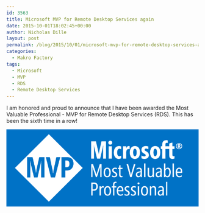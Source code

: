 ```yaml
---
id: 3563
title: Microsoft MVP for Remote Desktop Services again
date: 2015-10-01T18:02:45+00:00
author: Nicholas Dille
layout: post
permalink: /blog/2015/10/01/microsoft-mvp-for-remote-desktop-services-again/
categories:
  - Makro Factory
tags:
  - Microsoft
  - MVP
  - RDS
  - Remote Desktop Services
---
```

I am honored and proud to announce that I have been awarded the Most Valuable Professional - MVP for Remote Desktop Services (RDS). This has been the sixth time in a row!

[![MVP Logo](/assets/2011/12/Microsoft-MVP.png)](/assets/2011/12/Microsoft-MVP.png)
